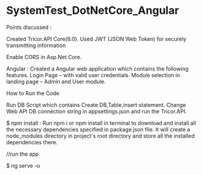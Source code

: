# SystemTest_DotNetCore_Angular

Points discussed :

Created Tricor.API Core(6.0).
Used JWT (JSON Web Token) for securely transmitting information

Enable CORS in Asp.Net Core.

Angular : 
  Created a Angular web application which contains the following features.
  Login Page – with valid user credentials.
  Module selection in landing page – Admin and User module.

How to Run the Code 

Run DB Script which contains Create DB,Table,insert statement.
Change  Web API DB connection string in appsettings.json and run the Tricor.API. 

$ npm install : Run npm i or npm install in terminal to download and install all the necessary dependencies specified in package.json file. It will create a node_modules directory in project's root directory and store all the installed dependencies there.

//run the app

$ ng serve -o

 
